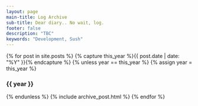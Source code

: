 ```yaml
---
layout: page
main-title: Log Archive
sub-title: Dear diary.. No wait, log.
footer: false
description: "TBC"
keywords: "Development, Sush"
---
```


{% for post in site.posts %}
{% capture this_year %}{{ post.date | date: "%Y" }}{% endcapture %}
{% unless year == this_year %}
  {% assign year = this_year %}
### {{ year }}
{% endunless %}
  {% include archive_post.html %}
{% endfor %}
